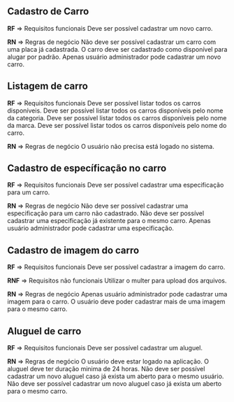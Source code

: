 ## Cadastro de Carro

**RF** => Requisitos funcionais
Deve ser possível cadastrar um novo carro.

**RN** => Regras de negócio
Não deve ser possível cadastrar um carro com uma placa já cadastrada.
O carro deve ser cadastrado como disponível para alugar por padrão.
Apenas usuário administrador pode cadastrar um novo carro.

## Listagem de carro

**RF** => Requisitos funcionais
Deve ser possível listar todos os carros disponíveis.
Deve ser possível listar todos os carros disponíveis pelo nome da categoria.
Deve ser possível listar todos os carros disponíveis pelo nome da marca.
Deve ser possível listar todos os carros disponíveis pelo nome do carro.

**RN** => Regras de negócio
O usuário não precisa está logado no sistema.

## Cadastro de específicação no carro 

**RF** => Requisitos funcionais
Deve ser possível cadastrar uma especificação para um carro.

**RN** => Regras de negócio
Não deve ser possível cadastrar uma especificação para um carro não cadastrado.
Não deve ser possível cadastrar uma especificação já existente para o mesmo carro.
Apenas usuário administrador pode cadastrar uma especificação.

## Cadastro de imagem do carro

**RF** => Requisitos funcionais
Deve ser possível cadastrar a imagem do carro.

**RNF** => Requisitos não funcionais
Utilizar o multer para upload dos arquivos.

**RN** => Regras de negócio
Apenas usuário administrador pode cadastrar uma imagem para o carro.
O usuário deve poder cadastrar mais de uma imagem para o mesmo carro.

## Aluguel de carro

**RF** => Requisitos funcionais
Deve ser possível cadastrar um aluguel.

**RN** => Regras de negócio
O usuário deve estar logado na aplicação.
O aluguel deve ter duração minima de 24 horas.
Não deve ser possível cadastrar um novo aluguel caso já exista um aberto para o mesmo usuário.
Não deve ser possível cadastrar um novo aluguel caso já exista um aberto para o mesmo carro.


